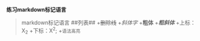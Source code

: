 **练习markdown标记语言**
>markdown标记语言
##列表##
+<s>删除线</s>
+*斜体字*
+**粗体**
+***粗斜体***
+上标：X<sub>2</sub>
  +下标：X<sup>2</sup>;
+`语法高亮`
